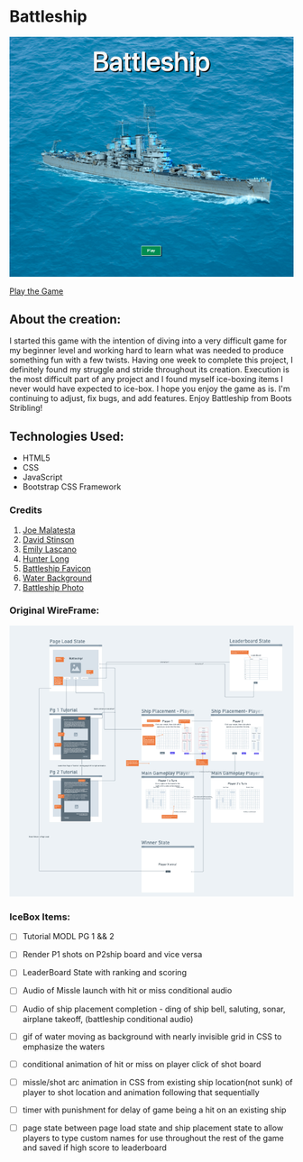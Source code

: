 # Battleship
![Gameplay Photo](/assets/load-state.png)

[Play the Game](https://bootsstribling.github.io/Battleship/)

## About the creation: 
I started this game with the intention of diving into a very difficult game for my beginner level and working hard to learn what was needed to produce something fun with a few twists. Having one week to complete this project, I definitely found my struggle and stride throughout its creation. Execution is the most difficult part of any project and I found myself ice-boxing items I never would have expected to ice-box. I hope you enjoy the game as is. I'm continuing to adjust, fix bugs, and add features. Enjoy Battleship from Boots Stribling!

## Technologies Used:
- HTML5
- CSS
- JavaScript
- Bootstrap CSS Framework  

### Credits
1. [Joe Malatesta](https://github.com/JoeMalatesta)
2. [David Stinson](https://github.com/DavidStinson)
3. [Emily Lascano](https://github.com/e-lascano2021)
4. [Hunter Long](https://github.com/whlong1)
5. [Battleship Favicon](https://www.vectorstock.com/royalty-free-vector/battleship-team-logo-vector-38208431)
6. [Water Background](https://unsplash.com/photos/qEswHvOmi1c)
7. [Battleship Photo](https://www.wowsbuilds.com/ships/alaska)

### Original WireFrame: 

![OG Wireframe](assets/OG-Wireframe)


### IceBox Items:
- [ ] Tutorial MODL PG 1 && 2
  
- [ ] Render P1 shots on P2ship board and vice versa 

- [ ]  LeaderBoard State with ranking and scoring

- [ ]  Audio of Missle launch with hit or miss conditional audio

- [ ]  Audio of ship placement completion - ding of ship bell, saluting, sonar, airplane takeoff, (battleship conditional audio)

- [ ]  gif of water moving as background with nearly invisible grid in CSS to emphasize the waters

- [ ]  conditional animation of hit or miss on player click of shot board

- [ ]  missle/shot arc animation in CSS from existing ship location(not sunk) of player to shot location and animation following that sequentially

- [ ]  timer with punishment for delay of game being a hit on an existing ship

- [ ]   page state between page load state and ship placement state to allow players to type custom names for use throughout the rest of the game and saved if high score to leaderboard